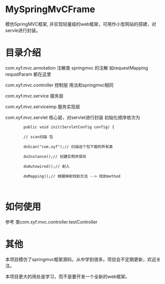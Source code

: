 # MySpringMvCFrame
模仿SpringMVC框架, 并实现轻量级的web框架，可用作小型网站的搭建，对servle进行封装。

<h1>目录介绍</h1>
<p>com.xyf.mvc.annotation 注解类 springmvc 的注解 如requestMapping requstParam 都在这里</p>
<p>com.xyf.mvc.controller 控制层 用法和springmvc相同</p>
<p>com.xyf.mvc.service  服务层</p>
<p>com.xyf.mvc.serviceimp  服务实现层</p>
<p>com.xyf.mvc.servlet    核心层，对servlet进行封装  初始化顺序依次为</br>
        
  <code>
        public void init(ServletConfig config) { <br/>
		// scan扫描 包                                            <br/>
		doScan("com.xyf");// 扫描这个包下面的所有类<br/>
		doInstance();// 创建实例并保存<br/>
		doAutowired();// 射入<br/>
		doMapping();// 根据映射找到方法 --> 找到method<br/>
  </code>
            
<h1>如何使用</h1>
<p>参考 类com.xyf.mvc.controller.testController</p>


<h1>其他</h1>
<p>本项目模仿了springmvc框架源码，从中学到很多。项目会不定期更新，欢迎关注。</p>
<p>本项目更大的用处是学习，而不是要开发一个全新的web框架。</p>
